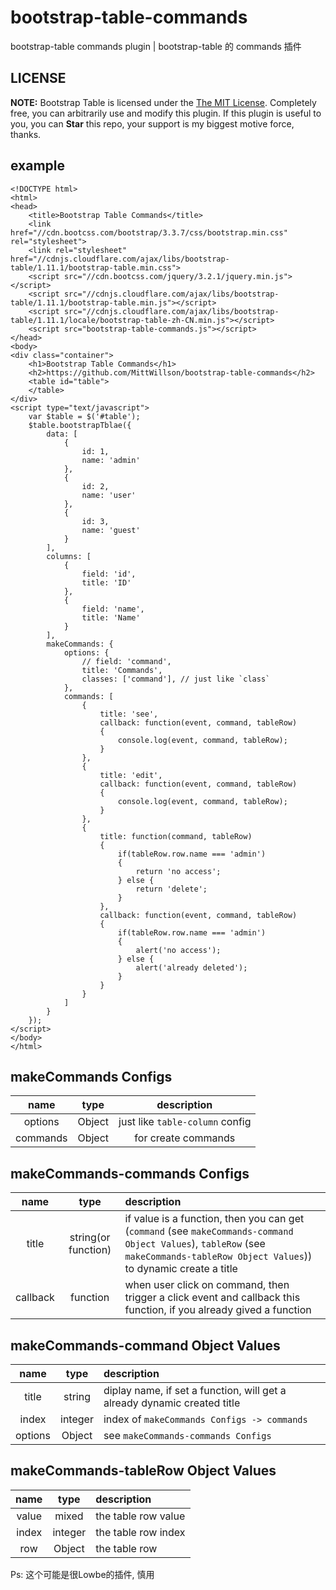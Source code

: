 # bootstrap-table-commands
bootstrap-table commands plugin | bootstrap-table 的 commands 插件

## LICENSE

**NOTE:** Bootstrap Table is licensed under the [The MIT License](https://github.com/MittWillson/bootstrap-table-commands/blob/master/LICENSE). Completely free, you can arbitrarily use and modify this plugin. If this plugin is useful to you, you can **Star** this repo, your support is my biggest motive force, thanks.

## example
```
<!DOCTYPE html>
<html>
<head>
    <title>Bootstrap Table Commands</title>
    <link href="//cdn.bootcss.com/bootstrap/3.3.7/css/bootstrap.min.css" rel="stylesheet">
    <link rel="stylesheet" href="//cdnjs.cloudflare.com/ajax/libs/bootstrap-table/1.11.1/bootstrap-table.min.css">
    <script src="//cdn.bootcss.com/jquery/3.2.1/jquery.min.js"></script>
    <script src="//cdnjs.cloudflare.com/ajax/libs/bootstrap-table/1.11.1/bootstrap-table.min.js"></script>
    <script src="//cdnjs.cloudflare.com/ajax/libs/bootstrap-table/1.11.1/locale/bootstrap-table-zh-CN.min.js"></script>
    <script src="bootstrap-table-commands.js"></script>
</head>
<body>
<div class="container">
    <h1>Bootstrap Table Commands</h1>
    <h2>https://github.com/MittWillson/bootstrap-table-commands</h2>
    <table id="table">
    </table>
</div>
<script type="text/javascript">
    var $table = $('#table');
    $table.bootstrapTblae({
        data: [
            {
                id: 1,
                name: 'admin'
            },
            {
                id: 2,
                name: 'user'
            },
            {
                id: 3,
                name: 'guest'
            }
        ],
        columns: [
            {
                field: 'id',
                title: 'ID'
            },
            {
                field: 'name',
                title: 'Name'
            }
        ],
        makeCommands: {
            options: {
                // field: 'command',
                title: 'Commands',
                classes: ['command'], // just like `class`
            },
            commands: [
                {
                    title: 'see',
                    callback: function(event, command, tableRow)
                    {
                        console.log(event, command, tableRow);
                    }
                },
                {
                    title: 'edit',
                    callback: function(event, command, tableRow)
                    {
                        console.log(event, command, tableRow);
                    }
                },
                {
                    title: function(command, tableRow)
                    {
                        if(tableRow.row.name === 'admin')
                        {
                            return 'no access';
                        } else {
                            return 'delete';
                        }
                    },
                    callback: function(event, command, tableRow)
                    {
                        if(tableRow.row.name === 'admin')
                        {
                            alert('no access');
                        } else {
                            alert('already deleted');
                        }
                    }
                }
            ]
        }
    });
</script>
</body>
</html>
```

## makeCommands Configs

name | type | description
:--: | :--: | :-----:
options | Object | just like `table-column` config
commands | Object | for create commands

## makeCommands-commands Configs
name | type | description
:--: | :--: | :-----
title | string(or function) | if value is a function, then you can get (`command` (see `makeCommands-command Object Values`), `tableRow` (see `makeCommands-tableRow Object Values`)) to dynamic create a title
callback | function | when user click on command, then trigger a click event and callback this function, if you already gived a function

## makeCommands-command Object Values
name | type | description
:--: | :--: | :------
title | string | diplay name, if set a function, will get a already dynamic created title
index | integer | index of `makeCommands Configs -> commands`
options | Object | see `makeCommands-commands Configs`

## makeCommands-tableRow Object Values
name | type | description
:--: | :--: | :------
value | mixed | the table row value
index | integer | the table row index
row | Object | the table row


Ps: 这个可能是很Lowbe的插件, 慎用
